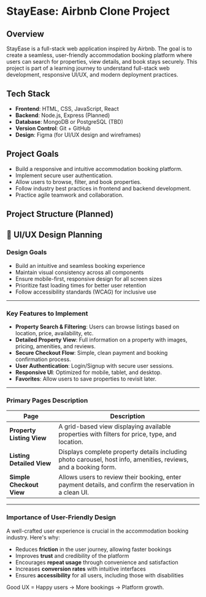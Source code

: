 
# StayEase: Airbnb Clone Project

## Overview
StayEase is a full-stack web application inspired by Airbnb. The goal is to create a seamless, user-friendly accommodation booking platform where users can search for properties, view details, and book stays securely. This project is part of a learning journey to understand full-stack web development, responsive UI/UX, and modern deployment practices.

## Tech Stack
- **Frontend**: HTML, CSS, JavaScript, React
- **Backend**: Node.js, Express (Planned)
- **Database**: MongoDB or PostgreSQL (TBD)
- **Version Control**: Git + GitHub
- **Design**: Figma (for UI/UX design and wireframes)

## Project Goals
- Build a responsive and intuitive accommodation booking platform.
- Implement secure user authentication.
- Allow users to browse, filter, and book properties.
- Follow industry best practices in frontend and backend development.
- Practice agile teamwork and collaboration.

##  Project Structure (Planned)

## 🎨 UI/UX Design Planning

### Design Goals

- Build an intuitive and seamless booking experience
- Maintain visual consistency across all components
- Ensure mobile-first, responsive design for all screen sizes
- Prioritize fast loading times for better user retention
- Follow accessibility standards (WCAG) for inclusive use

---

### Key Features to Implement

- **Property Search & Filtering**: Users can browse listings based on location, price, availability, etc.
- **Detailed Property View**: Full information on a property with images, pricing, amenities, and reviews.
- **Secure Checkout Flow**: Simple, clean payment and booking confirmation process.
- **User Authentication**: Login/Signup with secure user sessions.
- **Responsive UI**: Optimized for mobile, tablet, and desktop.
- **Favorites**: Allow users to save properties to revisit later.

---

### Primary Pages Description

| Page                   | Description                                                                 |
|------------------------|-----------------------------------------------------------------------------|
| **Property Listing View** | A grid-based view displaying available properties with filters for price, type, and location. |
| **Listing Detailed View** | Displays complete property details including photo carousel, host info, amenities, reviews, and a booking form. |
| **Simple Checkout View**  | Allows users to review their booking, enter payment details, and confirm the reservation in a clean UI. |

---

### Importance of User-Friendly Design

A well-crafted user experience is crucial in the accommodation booking industry. Here's why:

- Reduces **friction** in the user journey, allowing faster bookings
- Improves **trust** and credibility of the platform
- Encourages **repeat usage** through convenience and satisfaction
- Increases **conversion rates** with intuitive interfaces
- Ensures **accessibility** for all users, including those with disabilities

Good UX = Happy users → More bookings → Platform growth.
